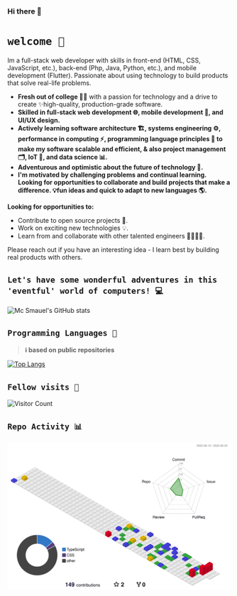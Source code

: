 ### Hi there 👋

<!--
**Stroustrups-Sentinel/Stroustrups-Sentinel** is a ✨ _special_ ✨ repository because its `README.md` (this file) appears on your GitHub profile.

Here are some ideas to get you started:

- 🔭 I’m currently working on ...
- 🌱 I’m currently learning ...
- 👯 I’m looking to collaborate on ...
- 🤔 I’m looking for help with ...
- 💬 Ask me about ...
- 📫 How to reach me: ...
- 😄 Pronouns: ...
- ⚡ Fun fact: ...
-->

# `welcome 🤗`

Im a full-stack web developer with skills in front-end (HTML, CSS, JavaScript, etc.), back-end (Php, Java, Python, etc.), and mobile development (Flutter). Passionate about using technology to build products that solve real-life problems.

* **Fresh out of college 👨‍🎓** with a passion for technology and a drive to create ✨high-quality, production-grade software.
* **Skilled in full-stack web development 🌐, mobile development 📱, and UI/UX design.**
* **Actively learning software architecture 🏗️, systems engineering ⚙️, performance in computing ⚡️, programming language principles 📝 to make my software scalable and efficient, & also project management 🗂️, IoT 📡, and data science 📊.**
* **Adventurous and optimistic about the future of technology 🚀.**
* **I'm motivated by challenging problems and continual learning. Looking for opportunities to collaborate and build projects that make a difference. 💡fun ideas and quick to adapt to new languages 🌎.**

**Looking for opportunities to:**

* Contribute to open source projects 🤝.
* Work on exciting new technologies 💡.
* Learn from and collaborate with other talented engineers 👨‍💻👩‍💻.
  
Please reach out if you have an interesting idea - I learn best by building real products with others.

## **`Let's have some wonderful adventures in this 'eventful' world of computers! 💻`**



![Mc Smauel's GitHub stats](https://github-readme-stats.vercel.app/api?username=Stroustrups-Sentinel&show_icons=true&bg_color=00000000)

## `Programming Languages 🤖`

>  **ℹ️ based on public repositories** 

[![Top Langs](https://github-readme-stats.vercel.app/api/top-langs/?username=Stroustrups-Sentinel&layout=donut-vertical&bg_color=00000000)](https://github.com/anuraghazra/github-readme-stats)

## `Fellow visits 👀`

![Visitor Count](https://profile-counter.glitch.me/Stroustrups-Sentinel/count.svg)

## `Repo Activity 📊`

![Github Activity](./profile-3d-contrib/profile-gitblock.svg)
